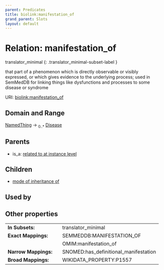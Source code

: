 ```yaml
---
parent: Predicates
title: biolink:manifestation_of
grand_parent: Slots
layout: default
---
```


# Relation: manifestation_of

translator_minimal
{: .translator_minimal-subset-label }


that part of a phenomenon which is directly observable or visibly expressed, or which gives evidence to the underlying process; used in SemMedDB for linking things like dysfunctions and processes to some disease or syndrome

URI: [biolink:manifestation_of](https://w3id.org/biolink/manifestation_of)

## Domain and Range

[NamedThing](NamedThing.md) ->  <sub>0..\*</sub> [Disease](Disease.md)

## Parents

 *  is_a: [related to at instance level](related_to_at_instance_level.md)

## Children

 *  [mode of inheritance of](mode_of_inheritance_of.md)

## Used by


## Other properties

|  |  |  |
| --- | --- | --- |
| **In Subsets:** | | translator_minimal |
| **Exact Mappings:** | | SEMMEDDB:MANIFESTATION_OF |
|  | | OMIM:manifestation_of |
| **Narrow Mappings:** | | SNOMED:has_definitional_manifestation |
| **Broad Mappings:** | | WIKIDATA_PROPERTY:P1557 |

